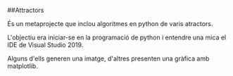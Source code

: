 ##Attractors

És un metaprojecte que inclou algoritmes en python de varis
atractors. 

L'objectiu era iniciar-se en la programació de python i entendre
una mica el IDE de Visual Studio 2019.

Alguns d'ells generen una imatge, d'altres presenten una
gràfica amb matplotlib.


